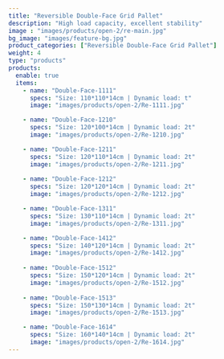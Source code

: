 ```yaml
---
title: "Reversible Double-Face Grid Pallet"
description: "High load capacity, excellent stability"
image : "images/products/open-2/re-main.jpg"
bg_image: "images/feature-bg.jpg"
product_categories: ["Reversible Double-Face Grid Pallet"]
weight: 4
type: "products"
products:
  enable: true
  items:
    - name: "Double-Face-1111"
      specs: "Size: 110*110*14cm | Dynamic load: t"
      image: "images/products/open-2/Re-1111.jpg"

    - name: "Double-Face-1210"
      specs: "Size: 120*100*14cm | Dynamic load: 2t"
      image: "images/products/open-2/Re-1210.jpg"

    - name: "Double-Face-1211"
      specs: "Size: 120*110*14cm | Dynamic load: 2t"
      image: "images/products/open-2/Re-1211.jpg"
    
    - name: "Double-Face-1212"
      specs: "Size: 120*120*14cm | Dynamic load: 2t"
      image: "images/products/open-2/Re-1212.jpg"

    - name: "Double-Face-1311"
      specs: "Size: 130*110*14cm | Dynamic load: 2t"
      image: "images/products/open-2/Re-1311.jpg"

    - name: "Double-Face-1412"
      specs: "Size: 140*120*14cm | Dynamic load: 2t"
      image: "images/products/open-2/Re-1412.jpg"
       
    - name: "Double-Face-1512"
      specs: "Size: 150*120*14cm | Dynamic load: 2t"
      image: "images/products/open-2/Re-1512.jpg"
    
    - name: "Double-Face-1513"
      specs: "Size: 150*130*14cm | Dynamic load: 2t"
      image: "images/products/open-2/Re-1513.jpg"

    - name: "Double-Face-1614"
      specs: "Size: 160*140*14cm | Dynamic load: 2t"
      image: "images/products/open-2/Re-1614.jpg"
---
```

